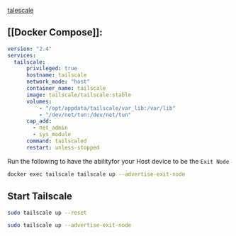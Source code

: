 [talescale](https://tailscale.com)

## [[Docker Compose]]:
```yml
version: "2.4"
services:
  tailscale:
      privileged: true
      hostname: tailscale
      network_mode: "host"
      container_name: tailscale
      image: tailscale/tailscale:stable
      volumes:
          - "/opt/appdata/tailscale/var_lib:/var/lib" 
          - "/dev/net/tun:/dev/net/tun"                 
      cap_add:                                          
        - net_admin
        - sys_module
      command: tailscaled
      restart: unless-stopped
```

Run the following to have the abilityfor your Host device to be the `Exit Node`
```bash
docker exec tailscale tailscale up --advertise-exit-node
```

## Start Tailscale

```bash
sudo tailscale up --reset
```

```bash
sudo tailscale up --advertise-exit-node
```